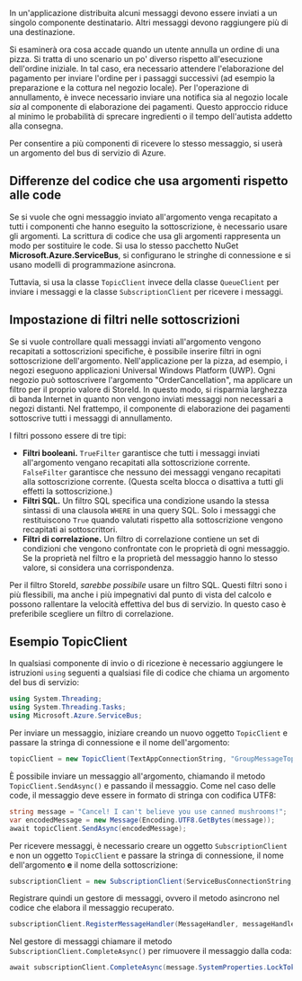 In un'applicazione distribuita alcuni messaggi devono essere inviati a un singolo componente destinatario. Altri messaggi devono raggiungere più di una destinazione.

Si esaminerà ora cosa accade quando un utente annulla un ordine di una pizza. Si tratta di uno scenario un po' diverso rispetto all'esecuzione dell'ordine iniziale. In tal caso, era necessario attendere l'elaborazione del pagamento per inviare l'ordine per i passaggi successivi (ad esempio la preparazione e la cottura nel negozio locale). Per l'operazione di annullamento, è invece necessario inviare una notifica sia al negozio locale *sia* al componente di elaborazione dei pagamenti. Questo approccio riduce al minimo le probabilità di sprecare ingredienti o il tempo dell'autista addetto alla consegna.

Per consentire a più componenti di ricevere lo stesso messaggio, si userà un argomento del bus di servizio di Azure.

## <a name="how-code-that-uses-topics-differs-from-queues"></a>Differenze del codice che usa argomenti rispetto alle code

Se si vuole che ogni messaggio inviato all'argomento venga recapitato a tutti i componenti che hanno eseguito la sottoscrizione, è necessario usare gli argomenti. La scrittura di codice che usa gli argomenti rappresenta un modo per sostituire le code. Si usa lo stesso pacchetto NuGet **Microsoft.Azure.ServiceBus**, si configurano le stringhe di connessione e si usano modelli di programmazione asincrona.

Tuttavia, si usa la classe `TopicClient` invece della classe `QueueClient` per inviare i messaggi e la classe `SubscriptionClient` per ricevere i messaggi.

## <a name="setting-filters-on-subscriptions"></a>Impostazione di filtri nelle sottoscrizioni

Se si vuole controllare quali messaggi inviati all'argomento vengono recapitati a sottoscrizioni specifiche, è possibile inserire filtri in ogni sottoscrizione dell'argomento. Nell'applicazione per la pizza, ad esempio, i negozi eseguono applicazioni Universal Windows Platform (UWP). Ogni negozio può sottoscrivere l'argomento "OrderCancellation", ma applicare un filtro per il proprio valore di StoreId. In questo modo, si risparmia larghezza di banda Internet in quanto non vengono inviati messaggi non necessari a negozi distanti. Nel frattempo, il componente di elaborazione dei pagamenti sottoscrive tutti i messaggi di annullamento.

I filtri possono essere di tre tipi:

- **Filtri booleani.** `TrueFilter` garantisce che tutti i messaggi inviati all'argomento vengano recapitati alla sottoscrizione corrente. `FalseFilter` garantisce che nessuno dei messaggi vengano recapitati alla sottoscrizione corrente. (Questa scelta blocca o disattiva a tutti gli effetti la sottoscrizione.)
- **Filtri SQL.** Un filtro SQL specifica una condizione usando la stessa sintassi di una clausola `WHERE` in una query SQL. Solo i messaggi che restituiscono `True` quando valutati rispetto alla sottoscrizione vengono recapitati ai sottoscrittori.
- **Filtri di correlazione.** Un filtro di correlazione contiene un set di condizioni che vengono confrontate con le proprietà di ogni messaggio. Se la proprietà nel filtro e la proprietà del messaggio hanno lo stesso valore, si considera una corrispondenza.

Per il filtro StoreId, *sarebbe possibile* usare un filtro SQL. Questi filtri sono i più flessibili, ma anche i più impegnativi dal punto di vista del calcolo e possono rallentare la velocità effettiva del bus di servizio. In questo caso è preferibile scegliere un filtro di correlazione. 

## <a name="topicclient-example"></a>Esempio TopicClient

In qualsiasi componente di invio o di ricezione è necessario aggiungere le istruzioni `using` seguenti a qualsiasi file di codice che chiama un argomento del bus di servizio:

```C#
using System.Threading;
using System.Threading.Tasks;
using Microsoft.Azure.ServiceBus;
```

Per inviare un messaggio, iniziare creando un nuovo oggetto `TopicClient` e passare la stringa di connessione e il nome dell'argomento:

```C#
topicClient = new TopicClient(TextAppConnectionString, "GroupMessageTopic");
```

È possibile inviare un messaggio all'argomento, chiamando il metodo `TopicClient.SendAsync()` e passando il messaggio. Come nel caso delle code, il messaggio deve essere in formato di stringa con codifica UTF8:

```C#
string message = "Cancel! I can't believe you use canned mushrooms!";
var encodedMessage = new Message(Encoding.UTF8.GetBytes(message));
await topicClient.SendAsync(encodedMessage);
```

Per ricevere messaggi, è necessario creare un oggetto `SubscriptionClient` e non un oggetto `TopicClient` e passare la stringa di connessione, il nome dell'argomento **e** il nome della sottoscrizione:

```C#
subscriptionClient = new SubscriptionClient(ServiceBusConnectionString, "GroupMessageTopic", "NorthAmerica");
```

Registrare quindi un gestore di messaggi, ovvero il metodo asincrono nel codice che elabora il messaggio recuperato.

```C#
subscriptionClient.RegisterMessageHandler(MessageHandler, messageHandlerOptions);
```

Nel gestore di messaggi chiamare il metodo `SubscriptionClient.CompleteAsync()` per rimuovere il messaggio dalla coda:

```C#
await subscriptionClient.CompleteAsync(message.SystemProperties.LockToken);
```